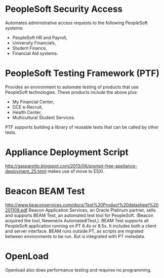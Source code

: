 
# PeopleSoft Security Access
Automates administrative access requests to the following PeopleSoft systems: 

* PeopleSoft HR and Payroll, 
* University Financials, 
* Student Finance, 
* Financial Aid systems.
 
# PeopleSoft Testing Framework (PTF)
Provides an environment to automate testing of products that use PeopleSoft technologies. These products include
the above plus: 

* My Financial Center, 
* DCE e-Recruit, 
* Health Center, 
* Multicultural Student Services.
 
PTF supports building a library of reusable tests that can be called by other tests. 

# Appliance Deployment Script
http://gasparotto.blogspot.com/2013/06/prompt-free-appliance-deployment_25.html
makes use of move to ESXi. 

# Beacon BEAM Test
http://www.beaconservices.com/docs/Test%20Product%20datasheet%20201109.pdf
Beacon Application Services, 
an Oracle Platinum partner, sells and supports BEAM Test, an automated test tool for PeopleSoft. (Beacon acquired the tool, Newmerix Automated!Test,). BEAM Test supports all PeopleSoft application running on PT 8.4x or 8.5x.
It includes both a client and server interface.
BEAM runs outside PT, as scripts are migrated between environments to be run.
But is integrated with PT metadata. 

# OpenLoad
Openload also does performance testing and requires no programming. 
